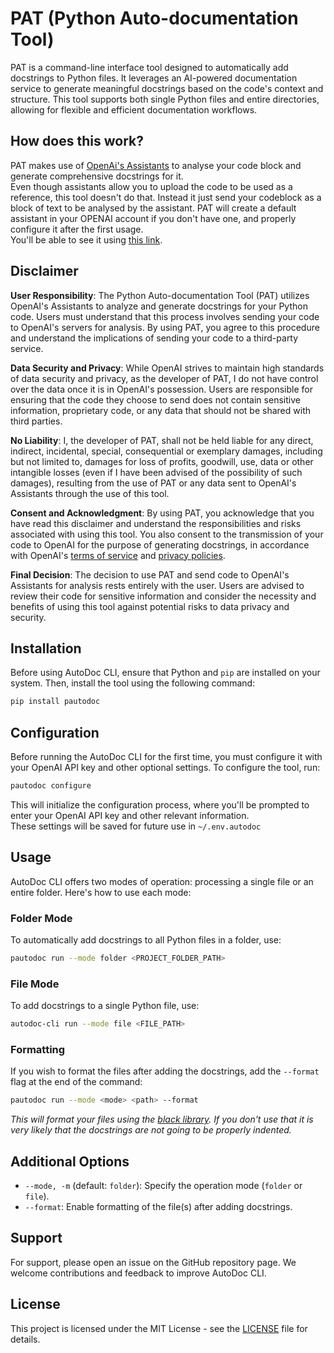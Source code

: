 # PAT (Python Auto-documentation Tool)

PAT is a command-line interface tool designed to automatically add docstrings to Python files. It leverages an AI-powered documentation service to generate meaningful docstrings based on the code's context and structure. This tool supports both single Python files and entire directories, allowing for flexible and efficient documentation workflows.

## How does this work?
PAT makes use of [OpenAi's Assistants](https://platform.openai.com/docs/assistants/overview) to analyse your code block and generate comprehensive docstrings for it.  
Even though assistants allow you to upload the code to be used as a reference, this tool doesn't do that. Instead it just send your codeblock as a block of text to be analysed by the assistant.
PAT will create a default assistant in your OPENAI account if you don't have one, and properly configure it after the first usage.  
You'll be able to see it using [this link](https://platform.openai.com/playground/assistants).

## Disclaimer
**User Responsibility**: The Python Auto-documentation Tool (PAT) utilizes OpenAI's Assistants to analyze and generate docstrings for your Python code. Users must understand that this process involves sending your code to OpenAI's servers for analysis. By using PAT, you agree to this procedure and understand the implications of sending your code to a third-party service.

**Data Security and Privacy**: While OpenAI strives to maintain high standards of data security and privacy, as the developer of PAT, I do not have control over the data once it is in OpenAI's possession. Users are responsible for ensuring that the code they choose to send does not contain sensitive information, proprietary code, or any data that should not be shared with third parties.

**No Liability**: I, the developer of PAT, shall not be held liable for any direct, indirect, incidental, special, consequential or exemplary damages, including but not limited to, damages for loss of profits, goodwill, use, data or other intangible losses (even if I have been advised of the possibility of such damages), resulting from the use of PAT or any data sent to OpenAI's Assistants through the use of this tool.

**Consent and Acknowledgment**: By using PAT, you acknowledge that you have read this disclaimer and understand the responsibilities and risks associated with using this tool. You also consent to the transmission of your code to OpenAI for the purpose of generating docstrings, in accordance with OpenAI's [terms of service](https://openai.com/policies/terms-of-use) and [privacy policies](https://openai.com/policies/privacy-policy).

**Final Decision**: The decision to use PAT and send code to OpenAI's Assistants for analysis rests entirely with the user. Users are advised to review their code for sensitive information and consider the necessity and benefits of using this tool against potential risks to data privacy and security.

## Installation

Before using AutoDoc CLI, ensure that Python and `pip` are installed on your system. Then, install the tool using the following command:
```bash
pip install pautodoc
```

## Configuration

Before running the AutoDoc CLI for the first time, you must configure it with your OpenAI API key and other optional settings. To configure the tool, run:

```bash
pautodoc configure
```

This will initialize the configuration process, where you'll be prompted to enter your OpenAI API key and other relevant information.  
These settings will be saved for future use in `~/.env.autodoc`

## Usage

AutoDoc CLI offers two modes of operation: processing a single file or an entire folder. Here's how to use each mode:

### Folder Mode

To automatically add docstrings to all Python files in a folder, use:
```bash
pautodoc run --mode folder <PROJECT_FOLDER_PATH>
```

### File Mode

To add docstrings to a single Python file, use:
```bash
autodoc-cli run --mode file <FILE_PATH>
```
### Formatting

If you wish to format the files after adding the docstrings, add the `--format` flag at the end of the command:
```bash
pautodoc run --mode <mode> <path> --format
```
*This will format your files using the [black library](https://pypi.org/project/black/). If you don't use that it is very likely that the docstrings are not going to be
properly indented.*

## Additional Options

- `--mode, -m` (default: `folder`): Specify the operation mode (`folder` or `file`).
- `--format`: Enable formatting of the file(s) after adding docstrings.

## Support

For support, please open an issue on the GitHub repository page. We welcome contributions and feedback to improve AutoDoc CLI.

## License

This project is licensed under the MIT License - see the [LICENSE](LICENSE) file for details.